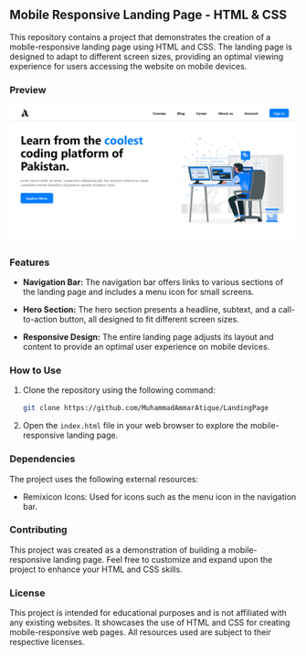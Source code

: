 ## Mobile Responsive Landing Page - HTML & CSS

This repository contains a project that demonstrates the creation of a mobile-responsive landing page using HTML and CSS. The landing page is designed to adapt to different screen sizes, providing an optimal viewing experience for users accessing the website on mobile devices.

### Preview

![Mobile Responsive Landing Page Preview](Images/preview.png)

### Features

- **Navigation Bar:** The navigation bar offers links to various sections of the landing page and includes a menu icon for small screens.

- **Hero Section:** The hero section presents a headline, subtext, and a call-to-action button, all designed to fit different screen sizes.

- **Responsive Design:** The entire landing page adjusts its layout and content to provide an optimal user experience on mobile devices.

### How to Use

1. Clone the repository using the following command:
   ```sh
   git clone https://github.com/MuhammadAmmarAtique/LandingPage
   ```

2. Open the `index.html` file in your web browser to explore the mobile-responsive landing page.

### Dependencies

The project uses the following external resources:

- Remixicon Icons: Used for icons such as the menu icon in the navigation bar.

### Contributing

This project was created as a demonstration of building a mobile-responsive landing page. Feel free to customize and expand upon the project to enhance your HTML and CSS skills.

### License

This project is intended for educational purposes and is not affiliated with any existing websites. It showcases the use of HTML and CSS for creating mobile-responsive web pages. All resources used are subject to their respective licenses.
